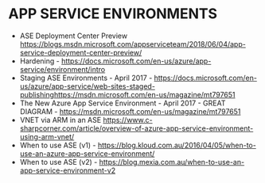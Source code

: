# APP SERVICE ENVIRONMENTS
* ASE Deployment Center Preview <https://blogs.msdn.microsoft.com/appserviceteam/2018/06/04/app-service-deployment-center-preview/>
* Hardening - <https://docs.microsoft.com/en-us/azure/app-service/environment/intro>
* Staging ASE Environments - April 2017 - <https://docs.microsoft.com/en-us/azure/app-service/web-sites-staged-publishinghttps://msdn.microsoft.com/en-us/magazine/mt797651>
* The New Azure App Service Environment - April 2017 - GREAT DIAGRAM - <https://msdn.microsoft.com/en-us/magazine/mt797651>
* VNET via ARM in an ASE <https://www.c-sharpcorner.com/article/overview-of-azure-app-service-environment-using-arm-vnet/>
* When to use ASE (v1) - <https://blog.kloud.com.au/2016/04/05/when-to-use-an-azure-app-service-environment/>
* When to use ASE (v2) - <https://blog.mexia.com.au/when-to-use-an-app-service-environment-v2>
